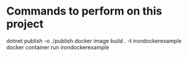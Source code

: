 # Commands to perform on this project

dotnet publish -o ./publish
docker image build . -t irondockerexample
docker container run irondockerexample
